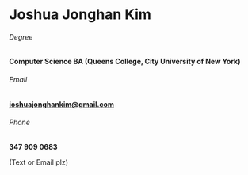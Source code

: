# Joshua Jonghan Kim

###### Degree
**Computer Science BA (Queens College, City University of New York)**
###### Email
**joshuajonghankim@gmail.com**
###### Phone
**347 909 0683**

(Text or Email plz)
